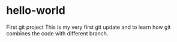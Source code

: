 # hello-world
First git project
This is my very first git update and to learn how git combines the code with different branch.
